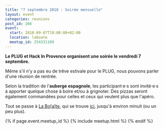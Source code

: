 ```yaml
---
title: "7 septembre 2018 : Soirée mensuelle"
layout: event
categories: reunions
post_id: 266
event:
  start: 2018-09-07T19:00:00+02:00
  location: laboate
  meetup_id: 254331189
---
```


**Le PLUG et Hack In Provence organisent une soirée le vendredi 7 septembre.**

Même s'il n'y a pas eu de trêve estivale pour le PLUG, nous pouvons parler d'une réunion de rentrée.

Selon la tradition de l'**auberge espagnole**, les participant·e·s sont invité·e·s à apporter quelque chose à boire et/ou à grignoter. Des pizzas seront également commandées pour celles et ceux qui veulent plus que l'apéro.

Tout se passe à [La Bo\[a\]te](http://laboate.com/), qui se trouve [ici](https://www.openstreetmap.org/?mlat=43.29207&mlon=5.37297#map=19/43.29207/5.37297), jusqu'à environ minuit (ou un peu plus).

{% if page.event.meetup_id %}
  {% include meetup.html %}
{% endif %}
